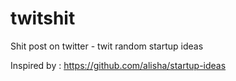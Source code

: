 # twitshit
Shit post on twitter - twit random startup ideas

Inspired by : https://github.com/alisha/startup-ideas
